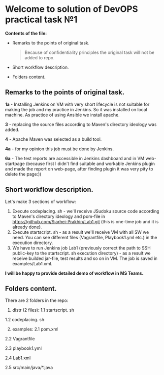 # Welcome to solution of DevOPS practical task №1

**Contents of the file:**

- Remarks to the points of original task.
	> Because of confidentiality principles the original task will not be added to repo. 

- Short workflow description.
- Folders content.


## Remarks to the points of original task.
**1a** - Installing Jenkins on VM with very short lifecycle is not suitable for making the job and my practice in Jenkins. So it was installed on local machine. As practice of using Ansible we install apache.

**3** - replacing the source files according to Maven's directory ideology was added.

**4** - Apache Maven was selected as a build tool.

**4a** - for my opinion this job must be done by Jenkins.

**6a** - The test reports are accessible in Jenkins dashboard and in VM web-startpage (because first I didn't find suitable and workable Jenkins plugin and made the report on web-page, after finding plugin it was very pity to delete the page:))


## Short workflow description.

Let's make 3 sections of workflow:
1. Execute codeplacing. sh - we'll receive JSudoku source code according to Maven's directory ideology and pom-file in https://github.com/Siarhei-Prakhin/Lab1.git (this is one-time job and it is already done).
2. Execute startscript. sh - as a result we'll receive VM with all SW we need. You can see different files (Vagrantfile, Playbook1.yml etc.) in the execution directory.
3. We have to run Jenkins job Lab1 (previously correct the path to SSH public-key to the startscript. sh execution directory) - as a result we receive builded jar-file, test results and so on in VM. The job is saved in examples/Lab1.xml.

**I will be happy to provide detailed demo of workflow in MS Teams.**

## Folders content.

There are 2 folders in the repo:
1. distr (2 files):
1.1  startscript. sh

1.2 codeplacing. sh

2. examples:
2.1 pom.xml

2.2 Vagrantfile

2.3 playbook1.yml

2.4 Lab1.xml

2.5 src/main/java/*.java

